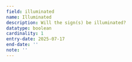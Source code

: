```yaml
---
field: illuminated
name: Illuminated
description: Will the sign(s) be illuminated?
datatype: boolean
cardinality: 1
entry-date: 2025-07-17
end-date: ''
note: ''
---
```

